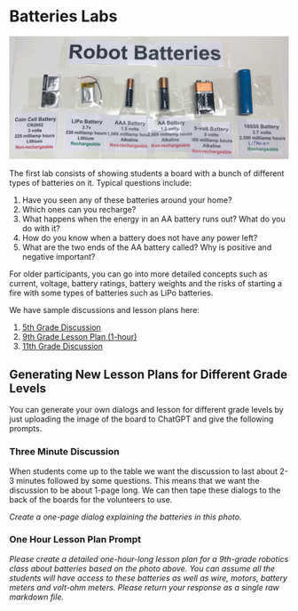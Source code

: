 # Batteries Labs

![](../img/batteries.jpg)

The first lab consists of showing students a board with a bunch of different types of batteries on it.  Typical questions include:

1. Have you seen any of these batteries around your home?
2. Which ones can you recharge?
3. What happens when the energy in an AA battery runs out?  What do you do with it?
4. How do you know when a battery does not have any power left?
5. What are the two ends of the AA battery called?  Why is positive and negative important?

For older participants, you can go into more detailed concepts such as current, voltage, battery ratings, battery weights and the risks of starting a fire with some types of batteries such as LiPo batteries.

We have sample discussions and lesson plans here:

1. [5th Grade Discussion](../lesson-plans/batteries-5th-grade.md)
2. [9th Grade Lesson Plan (1-hour)](../lesson-plans/batteries-9th-grade.md)
2. [11th Grade Discussion](../lesson-plans/batteries-11th-grade.md)

## Generating New Lesson Plans for Different Grade Levels

You can generate your own dialogs and lesson for different grade levels
by just uploading the image of the board to ChatGPT and give the following
prompts.

### Three Minute Discussion

When students come up to the table we want the discussion to last about 2-3 minutes followed by some questions.  This means that we want
the discussion to be about 1-page long.  We can then tape
these dialogs to the back of the boards for the volunteers to use.

*Create a one-page dialog explaining the batteries in this photo.*

### One Hour Lesson Plan Prompt

*Please create _a detailed _one-hour-long_ lesson plan_ for a 9th-grade robotics class about batteries based on the photo above.  You can assume all the students will have access to these batteries as well as wire, motors, battery meters and volt-ohm meters.  Please return your response as a single raw markdown file.*